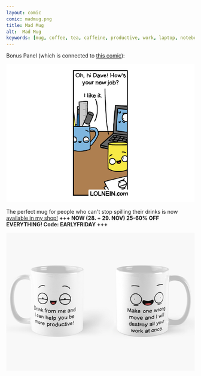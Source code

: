 ```yaml
---
layout: comic
comic: madmug.png
title: Mad Mug
alt:  Mad Mug
keywords: [mug, coffee, tea, caffeine, productive, work, laptop, notebook]
---
```


Bonus Panel (which is connected to [this comic](https://lolnein.com/2019/09/11/missingmug/)):

![Mad Mug Bonus](/images/madmug_bonus.png)


The perfect mug for people who can't stop spilling their drinks is now [available in my shop!](https://www.redbubble.com/people/LOLNEIN/shop) __+++ NOW (28. + 29. NOV) 25-60% OFF EVERYTHING! Code: EARLYFRIDAY +++__

[![Mad Mug](/images/madmug.png)](https://www.redbubble.com/people/lolnein/works/42403846-mad-mug)

